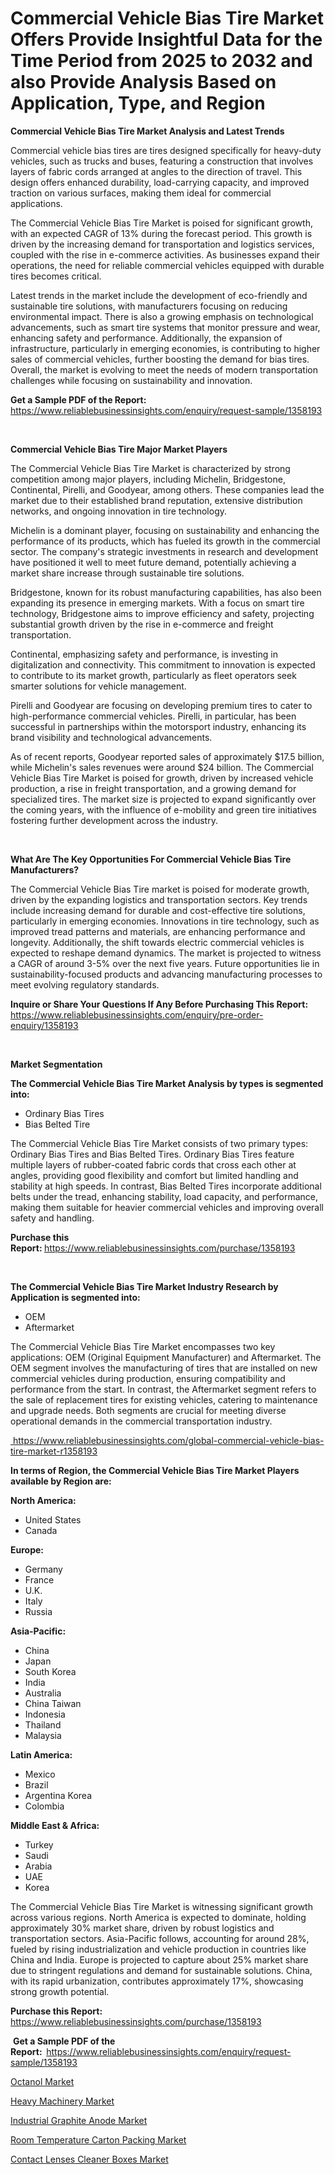 <p><h1>Commercial Vehicle Bias Tire Market Offers Provide Insightful Data for the Time Period from 2025 to 2032 and also Provide Analysis Based on Application, Type, and Region</h1></p><p><strong>Commercial Vehicle Bias Tire Market Analysis and Latest Trends</strong></p>
<p><p>Commercial vehicle bias tires are tires designed specifically for heavy-duty vehicles, such as trucks and buses, featuring a construction that involves layers of fabric cords arranged at angles to the direction of travel. This design offers enhanced durability, load-carrying capacity, and improved traction on various surfaces, making them ideal for commercial applications.</p><p>The Commercial Vehicle Bias Tire Market is poised for significant growth, with an expected CAGR of 13% during the forecast period. This growth is driven by the increasing demand for transportation and logistics services, coupled with the rise in e-commerce activities. As businesses expand their operations, the need for reliable commercial vehicles equipped with durable tires becomes critical.</p><p>Latest trends in the market include the development of eco-friendly and sustainable tire solutions, with manufacturers focusing on reducing environmental impact. There is also a growing emphasis on technological advancements, such as smart tire systems that monitor pressure and wear, enhancing safety and performance. Additionally, the expansion of infrastructure, particularly in emerging economies, is contributing to higher sales of commercial vehicles, further boosting the demand for bias tires. Overall, the market is evolving to meet the needs of modern transportation challenges while focusing on sustainability and innovation.</p></p>
<p><strong>Get a Sample PDF of the Report:&nbsp;</strong> <a href="https://www.reliablebusinessinsights.com/enquiry/request-sample/1358193?utm_campaign=1873&utm_medium=2&utm_source=Github&utm_content=ia&utm_term=30012025&utm_id=commercial-vehicle-bias-tire">https://www.reliablebusinessinsights.com/enquiry/request-sample/1358193</a></p>
<p>&nbsp;</p>
<p><strong>Commercial Vehicle Bias Tire Major Market Players</strong></p>
<p><p>The Commercial Vehicle Bias Tire Market is characterized by strong competition among major players, including Michelin, Bridgestone, Continental, Pirelli, and Goodyear, among others. These companies lead the market due to their established brand reputation, extensive distribution networks, and ongoing innovation in tire technology.</p><p>Michelin is a dominant player, focusing on sustainability and enhancing the performance of its products, which has fueled its growth in the commercial sector. The company's strategic investments in research and development have positioned it well to meet future demand, potentially achieving a market share increase through sustainable tire solutions.</p><p>Bridgestone, known for its robust manufacturing capabilities, has also been expanding its presence in emerging markets. With a focus on smart tire technology, Bridgestone aims to improve efficiency and safety, projecting substantial growth driven by the rise in e-commerce and freight transportation.</p><p>Continental, emphasizing safety and performance, is investing in digitalization and connectivity. This commitment to innovation is expected to contribute to its market growth, particularly as fleet operators seek smarter solutions for vehicle management.</p><p>Pirelli and Goodyear are focusing on developing premium tires to cater to high-performance commercial vehicles. Pirelli, in particular, has been successful in partnerships within the motorsport industry, enhancing its brand visibility and technological advancements.</p><p>As of recent reports, Goodyear reported sales of approximately $17.5 billion, while Michelin's sales revenues were around $24 billion. The Commercial Vehicle Bias Tire Market is poised for growth, driven by increased vehicle production, a rise in freight transportation, and a growing demand for specialized tires. The market size is projected to expand significantly over the coming years, with the influence of e-mobility and green tire initiatives fostering further development across the industry.</p></p>
<p>&nbsp;</p>
<p><strong>What Are The Key Opportunities For Commercial Vehicle Bias Tire Manufacturers?</strong></p>
<p><p>The Commercial Vehicle Bias Tire market is poised for moderate growth, driven by the expanding logistics and transportation sectors. Key trends include increasing demand for durable and cost-effective tire solutions, particularly in emerging economies. Innovations in tire technology, such as improved tread patterns and materials, are enhancing performance and longevity. Additionally, the shift towards electric commercial vehicles is expected to reshape demand dynamics. The market is projected to witness a CAGR of around 3-5% over the next five years. Future opportunities lie in sustainability-focused products and advancing manufacturing processes to meet evolving regulatory standards.</p></p>
<p><strong>Inquire or Share Your Questions If Any Before Purchasing This Report:</strong> <a href="https://www.reliablebusinessinsights.com/enquiry/pre-order-enquiry/1358193?utm_campaign=1873&utm_medium=2&utm_source=Github&utm_content=ia&utm_term=30012025&utm_id=commercial-vehicle-bias-tire">https://www.reliablebusinessinsights.com/enquiry/pre-order-enquiry/1358193</a></p>
<p>&nbsp;</p>
<p><strong>Market Segmentation</strong></p>
<p><strong>The Commercial Vehicle Bias Tire Market Analysis by types is segmented into:</strong></p>
<p><ul><li>Ordinary Bias Tires</li><li>Bias Belted Tire</li></ul></p>
<p><p>The Commercial Vehicle Bias Tire Market consists of two primary types: Ordinary Bias Tires and Bias Belted Tires. Ordinary Bias Tires feature multiple layers of rubber-coated fabric cords that cross each other at angles, providing good flexibility and comfort but limited handling and stability at high speeds. In contrast, Bias Belted Tires incorporate additional belts under the tread, enhancing stability, load capacity, and performance, making them suitable for heavier commercial vehicles and improving overall safety and handling.</p></p>
<p><strong>Purchase this Report:&nbsp;</strong><a href="https://www.reliablebusinessinsights.com/purchase/1358193?utm_campaign=1873&utm_medium=2&utm_source=Github&utm_content=ia&utm_term=30012025&utm_id=commercial-vehicle-bias-tire">https://www.reliablebusinessinsights.com/purchase/1358193</a></p>
<p>&nbsp;</p>
<p><strong>The Commercial Vehicle Bias Tire Market Industry Research by Application is segmented into:</strong></p>
<p><ul><li>OEM</li><li>Aftermarket</li></ul></p>
<p><p>The Commercial Vehicle Bias Tire Market encompasses two key applications: OEM (Original Equipment Manufacturer) and Aftermarket. The OEM segment involves the manufacturing of tires that are installed on new commercial vehicles during production, ensuring compatibility and performance from the start. In contrast, the Aftermarket segment refers to the sale of replacement tires for existing vehicles, catering to maintenance and upgrade needs. Both segments are crucial for meeting diverse operational demands in the commercial transportation industry.</p></p>
<p><a href="https://www.reliablebusinessinsights.com/global-commercial-vehicle-bias-tire-market-r1358193?utm_campaign=1873&utm_medium=2&utm_source=Github&utm_content=ia&utm_term=30012025&utm_id=commercial-vehicle-bias-tire">&nbsp;https://www.reliablebusinessinsights.com/global-commercial-vehicle-bias-tire-market-r1358193</a></p>
<p><strong>In terms of Region, the Commercial Vehicle Bias Tire Market Players available by Region are:</strong></p>
<p>
    <p> <strong> North America: </strong>
        <ul>
            <li>United States</li>
            <li>Canada</li>
        </ul>
        </p> 
    <p> <strong> Europe: </strong>
        <ul>
            <li>Germany</li>
            <li>France</li>
            <li>U.K.</li>
            <li>Italy</li>
            <li>Russia</li>
        </ul>
        </p> 
    <p> <strong> Asia-Pacific: </strong>
        <ul>
            <li>China</li>
            <li>Japan</li>
            <li>South Korea</li>
            <li>India</li>
            <li>Australia</li>
            <li>China Taiwan</li>
            <li>Indonesia</li>
            <li>Thailand</li>
            <li>Malaysia</li>
        </ul>
        </p> 
    <p> <strong> Latin America: </strong>
        <ul>
            <li>Mexico</li>
            <li>Brazil</li>
            <li>Argentina Korea</li>
            <li>Colombia</li>
        </ul>
        </p> 
    <p> <strong> Middle East & Africa: </strong>
        <ul>
            <li>Turkey</li>
            <li>Saudi</li>
            <li>Arabia</li>
            <li>UAE</li>
            <li>Korea</li>
        </ul>
    </p>
    </p>
<p><p>The Commercial Vehicle Bias Tire Market is witnessing significant growth across various regions. North America is expected to dominate, holding approximately 30% market share, driven by robust logistics and transportation sectors. Asia-Pacific follows, accounting for around 28%, fueled by rising industrialization and vehicle production in countries like China and India. Europe is projected to capture about 25% market share due to stringent regulations and demand for sustainable solutions. China, with its rapid urbanization, contributes approximately 17%, showcasing strong growth potential.</p></p>
<p><strong>Purchase this Report: </strong><a href="https://www.reliablebusinessinsights.com/purchase/1358193?utm_campaign=1873&utm_medium=2&utm_source=Github&utm_content=ia&utm_term=30012025&utm_id=commercial-vehicle-bias-tire">https://www.reliablebusinessinsights.com/purchase/1358193</a></p>
<p>&nbsp;<strong>Get a Sample PDF of the Report:&nbsp;&nbsp;</strong><a href="https://www.reliablebusinessinsights.com/enquiry/request-sample/1358193?utm_campaign=1873&utm_medium=2&utm_source=Github&utm_content=ia&utm_term=30012025&utm_id=commercial-vehicle-bias-tire">https://www.reliablebusinessinsights.com/enquiry/request-sample/1358193</a></p>
<p><strong></strong></p>
<p><p><a href="https://github.com/beroxiluwaya/Market-Research-Report-List-1/blob/main/octanol-market.md?utm_campaign=1873&utm_medium=2&utm_source=Github&utm_content=ia&utm_term=30012025&utm_id=commercial-vehicle-bias-tire">Octanol Market</a></p><p><a href="https://github.com/genayziben/Market-Research-Report-List-1/blob/main/heavy-machinery-market.md?utm_campaign=1873&utm_medium=2&utm_source=Github&utm_content=ia&utm_term=30012025&utm_id=commercial-vehicle-bias-tire">Heavy Machinery Market</a></p><p><a href="https://www.linkedin.com/pulse/industrial-graphite-anode-market-future-analysis-its-size-technology-wjvve?utm_campaign=1873&utm_medium=2&utm_source=Github&utm_content=ia&utm_term=30012025&utm_id=commercial-vehicle-bias-tire">Industrial Graphite Anode Market</a></p><p><a href="https://www.linkedin.com/pulse/global-room-temperature-carton-packing-market-report-2025-2032-9rinf?utm_campaign=1873&utm_medium=2&utm_source=Github&utm_content=ia&utm_term=30012025&utm_id=commercial-vehicle-bias-tire">Room Temperature Carton Packing Market</a></p><p><a href="https://www.linkedin.com/pulse/projecting-contact-lenses-cleaner-boxes-markets-future-q1p3f?utm_campaign=1873&utm_medium=2&utm_source=Github&utm_content=ia&utm_term=30012025&utm_id=commercial-vehicle-bias-tire">Contact Lenses Cleaner Boxes Market</a></p></p>
